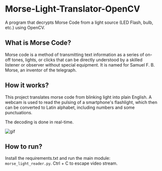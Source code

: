# Morse-Light-Translator-OpenCV
 A program that decrypts Morse Code from a light source (LED Flash, bulb, etc.) using OpenCV.

## What is Morse Code?
Morse code is a method of transmitting text information as a series of on-off tones, lights, or clicks that can be directly understood by a skilled listener or observer without special equipment. It is named for Samuel F. B. Morse, an inventor of the telegraph.

## How it works?

This project translates morse code from blinking light into plain English. A webcam is used to read the pulsing of a smartphone's flashlight, which then can be converted to Latin alphabet, including numbers and some punctuations. 

The decoding is done in real-time.

![gif](/static/cap.gif)

## How to run?


Install the requirements.txt and run the main module: `morse_light_reader.py`. Ctrl + C to escape video stream.
